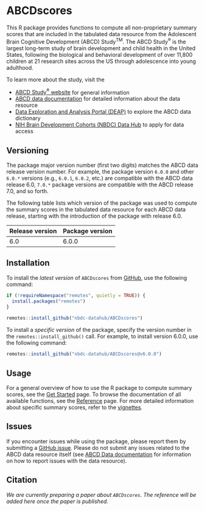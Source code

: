 
<!-- README.md is generated from README.Rmd. Please edit that file -->

# ABCDscores

<!-- badges: start -->

<!-- badges: end -->

This R package provides functions to compute all non-proprietary summary
scores that are included in the tabulated data resource from the
Adolescent Brain Cognitive Development (ABCD) Study<sup>TM</sup>. The
ABCD Study<sup>®</sup> is the largest long-term study of brain
development and child health in the United States, following the
biological and behavioral development of over 11,800 children at 21
research sites across the US through adolescence into young adulthood.

To learn more about the study, visit the

- [ABCD Study<sup>®</sup> website](https://abcdstudy.org/) for general
  information
- [ABCD data documentation](https://docs.abcdstudy.org/) for detailed
  information about the data resource
- [Data Exploration and Analysis Portal
  (DEAP)](https://abcd.deapscience.com/#/my-datasets/create-dataset) to
  explore the ABCD data dictionary
- [NIH Brain Development Cohorts (NBDC) Data
  Hub](https://www.nbdc-datahub.org) to apply for data access

## Versioning

The package major version number (first two digits) matches the ABCD
data release version number. For example, the package version `6.0.0`
and other `6.0.*` versions (e.g., `6.0.1`, `6.0.2`, etc.) are compatible
with the ABCD data release 6.0, `7.0.*` package versions are compatible
with the ABCD release 7.0, and so forth.

The following table lists which version of the package was used to
compute the summary scores in the tabulated data resource for each ABCD
data release, starting with the introduction of the package with release
6.0.

| Release version | Package version |
|:----------------|:----------------|
| 6.0             | 6.0.0           |

## Installation

To install the *latest version* of `ABCDscores` from
[GitHub](https://github.com/nbdc-datahub/ABCDscores), use the following
command:

``` r
if (!requireNamespace("remotes", quietly = TRUE)) {
  install.packages("remotes")
}
  
remotes::install_github("nbdc-datahub/ABCDscores")
```

To install a *specific version* of the package, specify the version
number in the `remotes::install_github()` call. For example, to install
version 6.0.0, use the following command:

``` r
remotes::install_github("nbdc-datahub/ABCDscores@v6.0.0")
```

## Usage

For a general overview of how to use the R package to compute summary
scores, see the [Get
Started](https://software.nbdc-datahub.org/ABCDscores/articles/ABCDscores.html)
page. To browse the documentation of all available functions, see the
[Reference](https://software.nbdc-datahub.org/ABCDscores/reference/index.html)
page. For more detailed information about specific summary scores, refer
to the
[vignettes](https://software.nbdc-datahub.org/ABCDscores/articles/).

## Issues

If you encounter issues while using the package, please report them by
submitting a [GitHub
issue](https://github.com/nbdc-datahub/ABCDscores/issues). Please do not
submit any issues related to the ABCD data resource itself (see [ABCD
Data documentation](https://docs.abcdstudy.org/latest/info/issues.html)
for information on how to report issues with the data resource).

## Citation

<!-- If you use any summary scores from ABCD data release or compute summary scores -->

<!-- using this package, please kindly cite the following paper: -->

*We are currently preparing a paper about `ABCDscores`. The reference
will be added here once the paper is published.*
